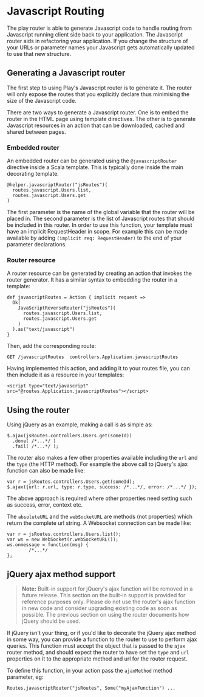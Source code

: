 <!--- Copyright (C) 2009-2016 Typesafe Inc. <http://www.typesafe.com> -->
# Javascript Routing

The play router is able to generate Javascript code to handle routing from Javascript running client side back to your application. The Javascript router aids in refactoring your application. If you change the structure of your URLs or parameter names your Javascript gets automatically updated to use that new structure.

## Generating a Javascript router

The first step to using Play's Javascript router is to generate it. The router will only expose the routes that you explicitly declare thus minimising the size of the Javascript code.

There are two ways to generate a Javascript router. One is to embed the router in the HTML page using template directives. The other is to generate Javascript resources in an action that can be downloaded, cached and shared between pages.

### Embedded router

An embedded router can be generated using the ``@javascriptRouter`` directive inside a Scala template. This is typically done inside the main decorating template.

    @helper.javascriptRouter("jsRoutes")(
      routes.javascript.Users.list,
      routes.javascript.Users.get
    )

The first parameter is the name of the global variable that the router will be placed in. The second parameter is the list of Javascript routes that should be included in this router. In order to use this function, your template must have an implicit RequestHeader in scope. For example this can be made available by adding ``(implicit req:
RequestHeader)`` to the end of your parameter declarations.

### Router resource

A router resource can be generated by creating an action that invokes the router generator. It has a similar syntax to embedding the router in a template:

    def javascriptRoutes = Action { implicit request =>
      Ok(
        JavaScriptReverseRouter("jsRoutes")(
          routes.javascript.Users.list,
          routes.javascript.Users.get
        )
      ).as("text/javascript")
    }
    
Then, add the corresponding route:

    GET /javascriptRoutes  controllers.Application.javascriptRoutes

Having implemented this action, and adding it to your routes file, you can then include it as a resource in your templates:

    <script type="text/javascript" src="@routes.Application.javascriptRoutes"></script>

## Using the router

Using jQuery as an example, making a call is as simple as:

    $.ajax(jsRoutes.controllers.Users.get(someId))
      .done( /*...*/ )
      .fail( /*...*/ );

The router also makes a few other properties available including the ``url`` and the ``type`` (the HTTP method). For example the above call to jQuery's ajax function can also be made like:

    var r = jsRoutes.controllers.Users.get(someId);
    $.ajax({url: r.url, type: r.type, success: /*...*/, error: /*...*/ });

The above approach is required where other properties need setting such as success, error, context etc.

The ``absoluteURL`` and the ``webSocketURL`` are methods (not properties) which return the complete url string. A Websocket connection can be made like:

    var r = jsRoutes.controllers.Users.list();
    var ws = new WebSocket(r.webSocketURL());
    ws.onmessage = function(msg) {
            /*...*/
    };

## jQuery ajax method support

> **Note:** Built-in support for jQuery's ajax function will be removed in a future release. This section on the built-in support is provided for reference purposes only. Please do not use the router's ajax function in new code and consider upgrading existing code as soon as possible. The previous section on using the router documents how jQuery should be used.

If jQuery isn't your thing, or if you'd like to decorate the jQuery ajax method in some way, you can provide a function to the router to use to perform ajax queries. This function must accept the object that is passed to the ``ajax`` router method, and should expect the router to have set the ``type`` and ``url`` properties on it to the appropriate method and url for the router request.

To define this function, in your action pass the ``ajaxMethod`` method parameter, eg:

    Routes.javascriptRouter("jsRoutes", Some("myAjaxFunction") ...
